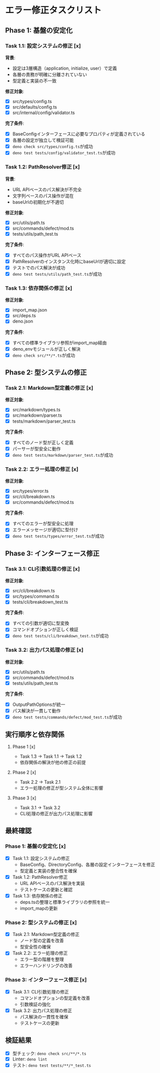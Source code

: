 # エラー修正タスクリスト

## Phase 1: 基盤の安定化

### Task 1.1: 設定システムの修正 [x]

**背景**:

- 設定は3層構造（application, initialize, user）で定義
- 各層の責務が明確に分離されていない
- 型定義と実装の不一致

**修正対象**:

- [x] src/types/config.ts
- [x] src/defaults/config.ts
- [x] src/internal/config/validator.ts

**完了条件**:

- [x] BaseConfigインターフェースに必要なプロパティが定義されている
- [x] 各層の設定が独立して検証可能
- [x] `deno check src/types/config.ts`が成功
- [x] `deno test tests/config/validator_test.ts`が成功

### Task 1.2: PathResolver修正 [x]

**背景**:

- URL APIベースのパス解決が不完全
- 文字列ベースのパス操作が混在
- baseUrlの初期化が不適切

**修正対象**:

- [x] src/utils/path.ts
- [x] src/commands/defect/mod.ts
- [x] tests/utils/path_test.ts

**完了条件**:

- [x] すべてのパス操作がURL APIベース
- [x] PathResolverのインスタンス化時にbaseUrlが適切に設定
- [x] テストでのパス解決が成功
- [x] `deno test tests/utils/path_test.ts`が成功

### Task 1.3: 依存関係の修正 [x]

**修正対象**:

- [x] import_map.json
- [x] src/deps.ts
- [x] deno.json

**完了条件**:

- [x] すべての標準ライブラリ参照がimport_map経由
- [x] deno_envモジュールが正しく解決
- [x] `deno check src/**/*.ts`が成功

## Phase 2: 型システムの修正

### Task 2.1: Markdown型定義の修正 [x]

**修正対象**:

- [x] src/markdown/types.ts
- [x] src/markdown/parser.ts
- [x] tests/markdown/parser_test.ts

**完了条件**:

- [x] すべてのノード型が正しく定義
- [x] パーサーが型安全に動作
- [x] `deno test tests/markdown/parser_test.ts`が成功

### Task 2.2: エラー処理の修正 [x]

**修正対象**:

- [x] src/types/error.ts
- [x] src/cli/breakdown.ts
- [x] src/commands/defect/mod.ts

**完了条件**:

- [x] すべてのエラーが型安全に処理
- [x] エラーメッセージが適切に型付け
- [x] `deno test tests/types/error_test.ts`が成功

## Phase 3: インターフェース修正

### Task 3.1: CLI引数処理の修正 [x]

**修正対象**:

- [x] src/cli/breakdown.ts
- [x] src/types/command.ts
- [x] tests/cli/breakdown_test.ts

**完了条件**:

- [x] すべての引数が適切に型変換
- [x] コマンドオプションが正しく検証
- [x] `deno test tests/cli/breakdown_test.ts`が成功

### Task 3.2: 出力パス処理の修正 [x]

**修正対象**:

- [x] src/utils/path.ts
- [x] src/commands/defect/mod.ts
- [x] tests/utils/path_test.ts

**完了条件**:

- [x] OutputPathOptionsが統一
- [x] パス解決が一貫して動作
- [x] `deno test tests/commands/defect/mod_test.ts`が成功

## 実行順序と依存関係

1. Phase 1 [x]
   - Task 1.3 → Task 1.1 → Task 1.2
   - 依存関係の解決が他の修正の前提

2. Phase 2 [x]
   - Task 2.2 → Task 2.1
   - エラー処理の修正が型システム全体に影響

3. Phase 3 [x]
   - Task 3.1 → Task 3.2
   - CLI処理の修正が出力パス処理に影響

## 最終確認

### Phase 1: 基盤の安定化 [x]

- [x] Task 1.1: 設定システムの修正
  - BaseConfig、DirectoryConfig、各層の設定インターフェースを修正
  - 型定義と実装の整合性を確保
- [x] Task 1.2: PathResolver修正
  - URL APIベースのパス解決を実装
  - テストケースの更新と確認
- [x] Task 1.3: 依存関係の修正
  - deps.tsの整理と標準ライブラリの参照を統一
  - import_mapの更新

### Phase 2: 型システムの修正 [x]

- [x] Task 2.1: Markdown型定義の修正
  - ノード型の定義を改善
  - 型安全性の確保
- [x] Task 2.2: エラー処理の修正
  - エラー型の階層を整理
  - エラーハンドリングの改善

### Phase 3: インターフェース修正 [x]

- [x] Task 3.1: CLI引数処理の修正
  - コマンドオプションの型定義を改善
  - 引数検証の強化
- [x] Task 3.2: 出力パス処理の修正
  - パス解決の一貫性を確保
  - テストケースの更新

## 検証結果

- [x] 型チェック: `deno check src/**/*.ts`
- [x] Linter: `deno lint`
- [x] テスト: `deno test tests/**/*_test.ts`
